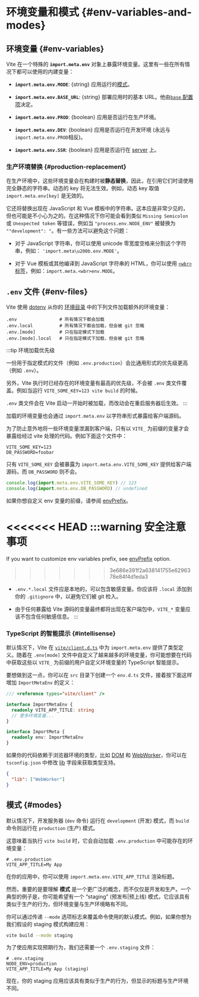 # 环境变量和模式 {#env-variables-and-modes}

## 环境变量 {#env-variables}

Vite 在一个特殊的 **`import.meta.env`** 对象上暴露环境变量。这里有一些在所有情况下都可以使用的内建变量：

- **`import.meta.env.MODE`**: {string} 应用运行的[模式](#modes)。

- **`import.meta.env.BASE_URL`**: {string} 部署应用时的基本 URL。他由[`base` 配置项](/config/shared-options.md#base)决定。

- **`import.meta.env.PROD`**: {boolean} 应用是否运行在生产环境。

- **`import.meta.env.DEV`**: {boolean} 应用是否运行在开发环境 (永远与 `import.meta.env.PROD`相反)。

- **`import.meta.env.SSR`**: {boolean} 应用是否运行在 [server](./ssr.md#conditional-logic) 上。

### 生产环境替换 {#production-replacement}

在生产环境中，这些环境变量会在构建时被**静态替换**，因此，在引用它们时请使用完全静态的字符串。动态的 key 将无法生效。例如，动态 key 取值 `import.meta.env[key]` 是无效的。

它还将替换出现在 JavaScript 和 Vue 模板中的字符串。这本应是非常少见的，但也可能是不小心为之的。在这种情况下你可能会看到类似 `Missing Semicolon` 或 `Unexpected token` 等错误，例如当 `"process.env`<wbr>`.NODE_ENV"` 被替换为 `""development": "`。有一些方法可以避免这个问题：

- 对于 JavaScript 字符串，你可以使用 unicode 零宽度空格来分割这个字符串，例如： `'import.meta\u200b.env.MODE'`。

- 对于 Vue 模板或其他编译到 JavaScript 字符串的 HTML，你可以使用 [`<wbr>` 标签](https://developer.mozilla.org/en-US/docs/Web/HTML/Element/wbr)，例如：`import.meta.<wbr>env.MODE`。

## `.env` 文件 {#env-files}

Vite 使用 [dotenv](https://github.com/motdotla/dotenv) 从你的 [环境目录](/config/shared-options.md#envdir) 中的下列文件加载额外的环境变量：

```
.env                # 所有情况下都会加载
.env.local          # 所有情况下都会加载，但会被 git 忽略
.env.[mode]         # 只在指定模式下加载
.env.[mode].local   # 只在指定模式下加载，但会被 git 忽略
```

:::tip 环境加载优先级

一份用于指定模式的文件（例如 `.env.production`）会比通用形式的优先级更高（例如 `.env`）。

另外，Vite 执行时已经存在的环境变量有最高的优先级，不会被 `.env` 类文件覆盖。例如当运行 `VITE_SOME_KEY=123 vite build` 的时候。

`.env` 类文件会在 Vite 启动一开始时被加载，而改动会在重启服务器后生效。
:::

加载的环境变量也会通过 `import.meta.env` 以字符串形式暴露给客户端源码。

为了防止意外地将一些环境变量泄漏到客户端，只有以 `VITE_` 为前缀的变量才会暴露给经过 vite 处理的代码。例如下面这个文件中：

```
VITE_SOME_KEY=123
DB_PASSWORD=foobar
```

只有 `VITE_SOME_KEY` 会被暴露为 `import.meta.env.VITE_SOME_KEY` 提供给客户端源码，而 `DB_PASSWORD` 则不会。

```js
console.log(import.meta.env.VITE_SOME_KEY) // 123
console.log(import.meta.env.DB_PASSWORD) // undefined
```
如果你想自定义 env 变量的前缀，请参阅 [envPrefix](/config/index#envprefix)。

<<<<<<< HEAD
:::warning 安全注意事项
=======
If you want to customize env variables prefix, see [envPrefix](/config/shared-options.html#envprefix) option.
>>>>>>> 3e686e391f2a638141755e6296378e84f4d1eda3

- `.env.*.local` 文件应是本地的，可以包含敏感变量。你应该将 `.local` 添加到你的 `.gitignore` 中，以避免它们被 git 检入。

- 由于任何暴露给 Vite 源码的变量最终都将出现在客户端包中，`VITE_*` 变量应该不包含任何敏感信息。
  :::

### TypeScript 的智能提示 {#intellisense}

默认情况下，Vite 在 [`vite/client.d.ts`](https://github.com/vitejs/vite/blob/main/packages/vite/client.d.ts) 中为 `import.meta.env` 提供了类型定义。随着在 `.env[mode]` 文件中自定义了越来越多的环境变量，你可能想要在代码中获取这些以 `VITE_` 为前缀的用户自定义环境变量的 TypeScript 智能提示。

要想做到这一点，你可以在 `src` 目录下创建一个 `env.d.ts` 文件，接着按下面这样增加 `ImportMetaEnv` 的定义：

```typescript
/// <reference types="vite/client" />

interface ImportMetaEnv {
  readonly VITE_APP_TITLE: string
  // 更多环境变量...
}

interface ImportMeta {
  readonly env: ImportMetaEnv
}
```

如果你的代码依赖于浏览器环境的类型，比如 [DOM](https://github.com/microsoft/TypeScript/blob/main/lib/lib.dom.d.ts) 和 [WebWorker](https://github.com/microsoft/TypeScript/blob/main/lib/lib.webworker.d.ts)，你可以在 `tsconfig.json` 中修改 [lib](https://www.typescriptlang.org/tsconfig#lib) 字段来获取类型支持。

```json
{
  "lib": ["WebWorker"]
}
```

## 模式 {#modes}

默认情况下，开发服务器 (`dev` 命令) 运行在 `development` (开发) 模式，而 `build` 命令则运行在 `production` (生产) 模式。

这意味着当执行 `vite build` 时，它会自动加载 `.env.production` 中可能存在的环境变量：

```
# .env.production
VITE_APP_TITLE=My App
```

在你的应用中，你可以使用 `import.meta.env.VITE_APP_TITLE` 渲染标题。

然而，重要的是要理解 **模式** 是一个更广泛的概念，而不仅仅是开发和生产。一个典型的例子是，你可能希望有一个 “staging” (预发布|预上线) 模式，它应该具有类似于生产的行为，但环境变量与生产环境略有不同。

你可以通过传递 `--mode` 选项标志来覆盖命令使用的默认模式。例如，如果你想为我们假设的 staging 模式构建应用：

```bash
vite build --mode staging
```

为了使应用实现预期行为，我们还需要一个 `.env.staging` 文件：

```
# .env.staging
NODE_ENV=production
VITE_APP_TITLE=My App (staging)
```

现在，你的 staging 应用应该具有类似于生产的行为，但显示的标题与生产环境不同。
